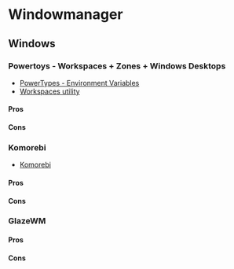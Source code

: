 # Windowmanager

## Windows

### Powertoys - Workspaces + Zones + Windows Desktops

* [PowerTypes - Environment Variables](https://learn.microsoft.com/en-us/windows/powertoys/environment-variables)
* [Workspaces utility](https://learn.microsoft.com/en-us/windows/powertoys/workspaces)

#### Pros

#### Cons

### Komorebi

* [Komorebi](https://github.com/LGUG2Z/komorebi)

#### Pros

#### Cons

### GlazeWM

#### Pros

#### Cons

